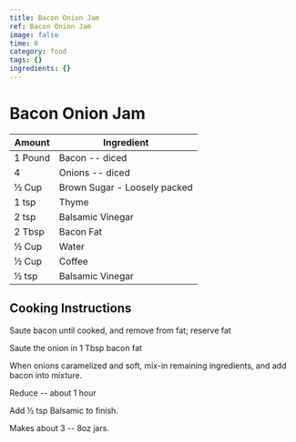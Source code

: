 ```yaml
---
title: Bacon Onion Jam
ref: Bacon Onion Jam
image: false
time: 0
category: food
tags: {}
ingredients: {}
---
```

# Bacon Onion Jam  
  
|Amount|Ingredient|  
|----|----|  
1 Pound | Bacon -- diced  
4 | Onions -- diced  
½ Cup | Brown Sugar - Loosely packed  
1 tsp | Thyme  
2 tsp | Balsamic Vinegar  
2 Tbsp | Bacon Fat  
½ Cup | Water  
½ Cup | Coffee  
½ tsp | Balsamic Vinegar  
  
## Cooking Instructions  
Saute bacon until cooked, and remove from fat; reserve fat  
  
Saute the onion in 1 Tbsp bacon fat  
  
When onions caramelized and soft, mix-in remaining ingredients, and add bacon into mixture.  
  
Reduce -- about 1 hour  
  
Add ½ tsp Balsamic to finish.  
  
Makes about 3 -- 8oz jars.  
  